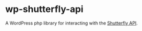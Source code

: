 # wp-shutterfly-api
A WordPress php library for interacting with the [Shutterfly API](https://www.shutterfly.com/documentation/start.sfly).
